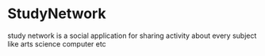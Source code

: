 # StudyNetwork
study network is a social application for sharing activity about every subject like arts science computer etc
